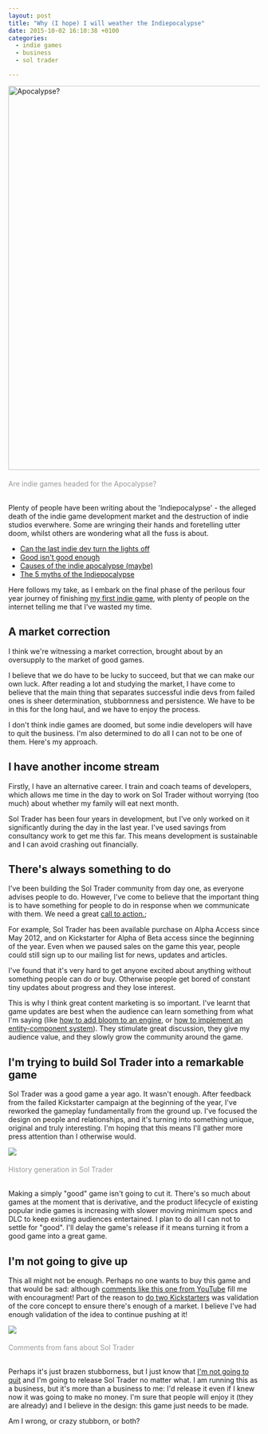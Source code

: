 ```yaml
---
layout: post
title: "Why (I hope) I will weather the Indiepocalypse"
date: 2015-10-02 16:10:38 +0100
categories:
  - indie games
  - business
  - sol trader

---
```


<a data-flickr-embed="true"  href="https://www.flickr.com/photos/mikelehen/3165111964" title="Apocalypse?"><img src="https://farm4.staticflickr.com/3131/3165111964_da377df0c5_b.jpg" width="1024" height="768" alt="Apocalypse?"></a>

<div style='color: #999; padding-top: 5px'>Are indie games headed for the Apocalypse?</div>
<br/>

Plenty of people have been writing about the 'Indiepocalypse' - the alleged death of the indie game development market and the destruction of indie studios everwhere. Some are wringing their hands and foretelling utter doom, whilst others are wondering what all the fuss is about.

* [Can the last indie dev turn the lights off](http://www.gamasutra.com/blogs/PhilMaxey/20150925/254630/Can_the_last_indie_game_devs_turn_the_lights_off.php)
* [Good isn't good enough](http://www.gamasutra.com/blogs/DanielWest/20150908/253040/Good_isnt_good_enough__releasing_an_indie_game_in_2015.php)
* [Causes of the indie apocalypse (maybe)](http://positech.co.uk/cliffsblog/2015/09/19/causes-of-the-indie-apocalypse-maybe/)
* [The 5 myths of the Indiepocalypse](http://gamasutra.com/blogs/RyanClark/20150908/253087/The_5_Myths_of_the_Indiepocalypse.php)

Here follows my take, as I embark on the final phase of the perilous four year journey of finishing [my first indie game](http://soltrader.net), with plenty of people on the internet telling me that I've wasted my time.

## A market correction

I think we're witnessing a market correction, brought about by an oversupply to
the market of good games.

I believe that we do have to be lucky to succeed, but that we can make our own
luck.  After reading a lot and studying the market, I have come to believe that
the main thing that separates successful indie devs from failed ones is sheer
determination, stubbornness and persistence. We have to be in this for the long
haul, and we have to enjoy the process.

I don't think indie games are doomed, but some indie developers will have to quit the business. I'm also determined to do all I can not to be one of them. Here's my approach.

## I have another income stream

Firstly, I have an alternative career. I train and coach teams of developers,
which allows me time in the day to work on Sol Trader without worrying (too
much) about whether my family will eat next month.

Sol Trader has been four years in development, but I've only worked on it
significantly during the day in the last year. I've used savings from
consultancy work to get me this far.  This means development is sustainable and
I can avoid crashing out financially.

## There's always something to do

I've been building the Sol Trader community from day one, as everyone advises
people to do. However, I've come to believe that the important thing is to have
something for people to do in response when we communicate with them.  We need
a great [call to
action.](https://en.wikipedia.org/wiki/Call_to_action_%28marketing%29);

For example, Sol Trader has been available purchase on Alpha Access since May
2012, and on Kickstarter for Alpha of Beta access since the beginning of the
year. Even when we paused sales on the game this year, people could still sign
up to our mailing list for news, updates and articles.

I've found that it's very hard to get anyone excited about anything without
something people can do or buy.  Otherwise people get bored of constant tiny
updates about progress and they lose interest.

This is why I think great content marketing is so important. I've learnt that game updates are best when the audience can learn something from what I'm saying (like [how to add bloom to an engine](/2015/06/how-to-quickly-add-bloom-to-your-engine/), or [how to implement an entity-component system](/2015/06/the-huge-difference-a-good-entity-system-could-make-to-your-game/)). They stimulate great discussion, they give my audience value, and they slowly grow the community around the game.

## I'm trying to build Sol Trader into a remarkable game

Sol Trader was a good game a year ago. It wasn't enough.  After feedback from
the failed Kickstarter campaign at the beginning of the year, I've reworked the gameplay fundamentally from the ground up. I've focused the design on people and
relationships, and it's turning into something unique, original and truly
interesting. I'm hoping that this means I'll gather more press attention than I otherwise would.

<a href='https://www.kickstarter.com/projects/852671098/sol-trader'><img src='http://i.imgur.com/PIx3kxw.gif'/></a>

<div style='color: #999; padding-top: 5px'>History generation in Sol Trader</div>

<br/>

Making a simply "good" game isn't going to cut it. There's so much about games at the moment that is derivative, and the product lifecycle of existing popular indie games is increasing with slower moving minimum specs and DLC to keep existing audiences entertained. I plan to do all I can not to settle for "good". I'll delay the game's release if it means turning it from a good game into a great game.

## I'm not going to give up

This all might not be enough. Perhaps no one wants to buy this game and that would be sad: although [comments like this one from YouTube](https://www.youtube.com/watch?v=TveGxRbgQ10&lc=z12yufyaltu0thzrl04chp0xpse3d5jbkn40k) fill me with encouragment! Part of the reason to [do two Kickstarters](https://www.kickstarter.com/projects/852671098/sol-trader) was validation of the core concept to ensure there's enough of a market. I believe I've had enough validation of the idea to continue pushing at it!

<a href='https://www.kickstarter.com/projects/852671098/sol-trader'><img src='https://ksr-ugc.imgix.net/assets/004/613/111/d5321c9a29c59cb04830518262b88e78_original.png?v=1443777758&w=680&fit=max&auto=format&lossless=true&s=c9c23c67b9addcf2e2f4b9ff18a2a793'/></a>

<div style='color: #999; padding-top: 5px'>Comments from fans about Sol Trader</div>

<br/>

Perhaps it's just brazen stubborness, but I just know that [I'm not going to quit](/2015/05/never-ever-ever-ever-ever-give-up/) and I'm going to release Sol Trader no matter what. I am running this as a business, but it's more than a business to me: I'd release it even if I knew now it was going to make no money. I'm sure that people will enjoy it (they are already) and I believe in the design: this game just needs to be made.

Am I wrong, or crazy stubborn, or both?
